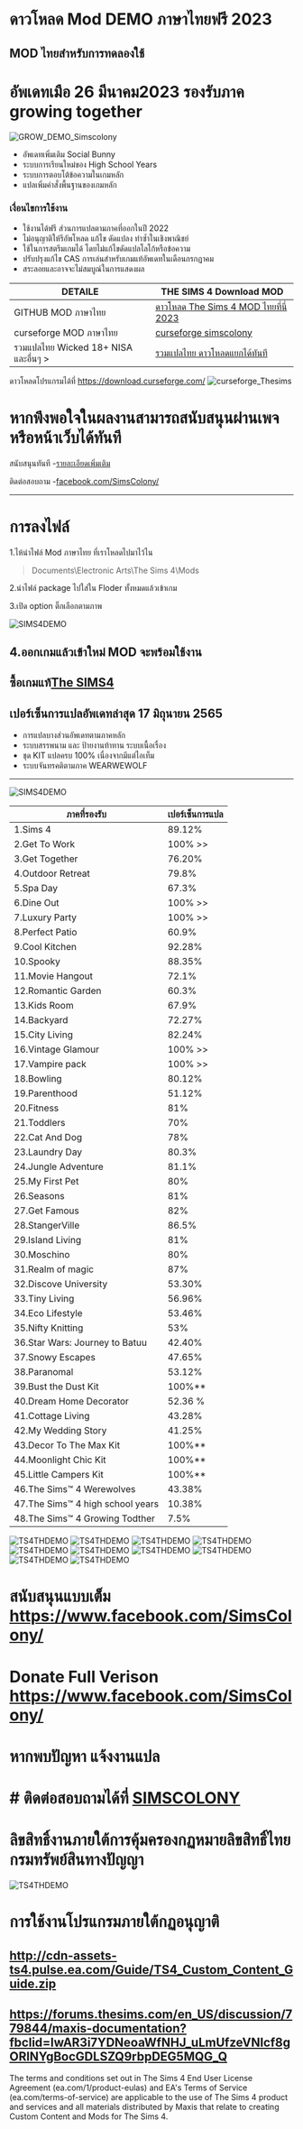 

# ดาวโหลด Mod DEMO ภาษาไทยฟรี 2023
## MOD ไทยสำหรับการทดลองใช้ 

# อัพเดทเมือ 26 มีนาคม2023 รองรับภาค growing together
![GROW_DEMO_Simscolony](https://i.imgur.com/z7UvHTg.png)

- อัพเดทเพิ่มเติม Social Bunny
- ระบบการเรียนใหม่ของ High School Years
- ระบบการตอบโต้ข้อความในเกมหลัก
- แปลเพิ่มคำสั่งพื้นฐานของเกมหลัก


### เงื่อนไขการใช้งาน
- ใช้งานได้ฟรี ส่วนการแปลตามภาคที่ออกในปี 2022
- ไม่อนุญาติให้รีอัพโหลด แก้ไข ดัดแปลง ทำซ้ำในเชิงพาณิชย์ 
- ใช้ในการสตรีมเกมได้ โดยไม่แก้ไขดัดแปลโลโก้หรือข้อความ 
- ปรับปรุงแก้ไข CAS การเล่นสำหรับเกมแท้อัพเดทในเดือนกรกฏาคม
- สระลอยและอาจจะไม่สมบูณ์ในการแสดงผล

| DETAILE   | THE SIMS 4 Download MOD |
| ------------- | ------------- |
|GITHUB MOD ภาษาไทย   | [ดาวโหลด  The Sims 4 MOD ไทยที่นี่ 2023](https://github.com/simscolony/TS4THDEMO/raw/master/%5BSIMSCOLONY%5D_SIMS4_TH_2023.package) |
|curseforge MOD ภาษาไทย   | [curseforge simscolony](https://www.curseforge.com/sims4/mods/simscolony-translation-thai-localization-thailand) |
|รวมแปลไทย Wicked 18+  NISA และอื่นๆ > | [รวมแปลไทย ดาวโหลดแยกได้ทันที](https://simscolony.github.io)|

ดาวโหลดโปรแกรมได้ที่ https://download.curseforge.com/
![curseforge_Thesims](https://thesims4.curseforge.com/assets/fb2.jpg)


# หากพึงพอใจในผลงานสามารถสนับสนุนผ่านเพจหรือหน้าเว็บได้ทันที

สนับสนุนทันที 
-[รายละเอียดเพิ่มเติม](https://simscolony.github.io/Recent.html)


ติดต่อสอบถาม
-[facebook.com/SimsColony/](https://www.facebook.com/SimsColony)


-------------------------------------------
# การลงไฟล์
1.ไห้นำไฟล์ Mod ภาษาไทย ที่เราโหลดไปมาไว้ไน 

>Documents\Electronic Arts\The Sims 4\Mods

2.นำไฟล์ package ไปใส่ใน Floder ทั้งหมดแล้วเข้าเกม

3.เปิด option ติ๊กเลือกตามภาพ

 ![SIMS4DEMO](https://github.com/simscolony/TS4THDEMO/blob/master/menu2.png?raw=true)
 
4.ออกเกมแล้วเข้าใหม่ MOD จะพร้อมใช้งาน
------------------------------------------
## ซื้อเกมแท้[The SIMS4](https://www.cdkeys.com/pc/games/the-sims-4-standard-edition-pc-cd-key-origin?mw_aref=simscolony)
## เปอร์เซ็นการแปลอัพเดทล่าสุด 17 มิถุนายน 2565

* การแปลบางส่วนอัพเดทตามภาคหลัก
* ระบบสรรพนาม และ ป้ายงานท้าทาน ระบบเนื้อเรื่อง
* ชุด KIT แปลครบ 100% เนื่องจากมีแต่ไอเท็ม
* ระบบจันทรคติตามภาค WEARWEWOLF
-------------------------------------
 ![SIMS4DEMO](https://cdn.cloudflare.steamstatic.com/steam/apps/1222670/capsule_616x353.jpg)
 
| ภาคที่รองรับ   | เปอร์เซ็นการแปล|
| ------------- | ------------- |
| 1.Sims 4 |  89.12% |
| 2.Get To Work | 100% >>|
| 3.Get Together|  76.20%|
| 4.Outdoor Retreat | 79.8% |
| 5.Spa Day|  67.3%|
| 6.Dine Out |  100% >>|
| 7.Luxury Party|  100% >>|
| 8.Perfect Patio|  60.9%|
| 9.Cool Kitchen | 92.28%|
| 10.Spooky|  88.35%|
| 11.Movie Hangout | 72.1%|
| 12.Romantic Garden | 60.3%|
| 13.Kids Room|  67.9%|
| 14.Backyard|  72.27% |
| 15.City Living | 82.24% | 
| 16.Vintage Glamour | 100% >>| 
| 17.Vampire pack | 100% >>| 
| 18.Bowling|  80.12%| 
| 19.Parenthood  | 51.12%|
| 20.Fitness | 81%| 
| 21.Toddlers | 70%| 
| 22.Cat And Dog | 78%| 
| 23.Laundry Day | 80.3%| 
| 24.Jungle Adventure | 81.1%| 
| 25.My First Pet | 80%| 
| 26.Seasons | 81%| 
| 27.Get Famous | 82%| 
| 28.StangerVille | 86.5%| 
| 29.Island Living |81%|
| 30.Moschino |80%|
| 31.Realm of magic| 87%|
| 32.Discove University | 53.30%| 
| 33.Tiny Living | 56.96%| 
| 34.Eco Lifestyle |  53.46%| 
| 35.Nifty Knitting|  53%| 
| 36.Star Wars: Journey to Batuu | 42.40%| 
| 37.Snowy Escapes|  47.65%| 
| 38.Paranomal|  53.12%| 
| 39.Bust the Dust Kit |  100%**| 
| 40.Dream Home Decorator|  52.36 %| 
| 41.Cottage Living  | 43.28%| 
| 42.My Wedding Story |  41.25%| 
| 43.Decor To The Max Kit | 100%**| 
| 44.Moonlight Chic Kit|  100%**| 
| 45.Little Campers Kit | 100%**| 
| 46.The Sims™ 4 Werewolves | 43.38%| 
| 47.The Sims™ 4 high school years | 10.38%| 
| 48.The Sims™ 4 Growing Todther | 7.5%| 


![TS4THDEMO](https://i.imgur.com/Cb0ETW7.jpg)
![TS4THDEMO](https://i.imgur.com/WX3uPMf.jpg)
![TS4THDEMO](https://i.imgur.com/34GSL2S.jpg)
![TS4THDEMO](https://i.imgur.com/rppsRWD.jpg)
![TS4THDEMO](https://i.imgur.com/EumppKh.jpg)
![TS4THDEMO](https://i.imgur.com/AtVlOpM.jpg)
![TS4THDEMO](https://i.imgur.com/VlXvCl9.jpg)
![TS4THDEMO](https://i.imgur.com/1FqiZmm.jpg)
![TS4THDEMO](https://i.imgur.com/vfTgFyH.jpg)
![TS4THDEMO](https://i.imgur.com/7dFetNb.jpg)


# สนับสนุนแบบเต็ม https://www.facebook.com/SimsColony/
# Donate Full Verison https://www.facebook.com/SimsColony/


# หากพบปัญหา แจ้งงานแปล
# # ติดต่อสอบถามได้ที่ [SIMSCOLONY](https://www.facebook.com/SimsColony/)

# ลิขสิทธิ์งานภายใต้การคุ้มครองกฏหมายลิขสิทธิ์ไทย กรมทรัพย์สินทางปัญญา
![TS4THDEMO](hhttps://i.imgur.com/NRrIqrT.jpg)

# การใช้งานโปรแกรมภายใต้กฏอนุญาติ 
## http://cdn-assets-ts4.pulse.ea.com/Guide/TS4_Custom_Content_Guide.zip
## https://forums.thesims.com/en_US/discussion/779844/maxis-documentation?fbclid=IwAR3i7YDNeoaWfNHJ_uLmUfzeVNIcf8gORINYgBocGDLSZQ9rbpDEG5MQG_Q

The terms and conditions set out in The Sims 4 End User License Agreement (ea.com/1/product-eulas) and EA's Terms of Service (ea.com/terms-of-service) are applicable to the use of The Sims 4 product and services and all materials distributed by Maxis that relate to creating Custom Content and Mods for The Sims 4.
